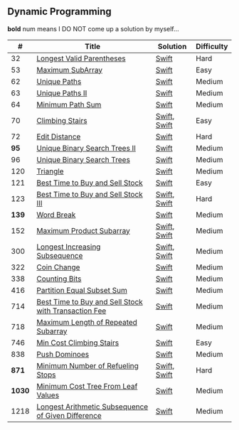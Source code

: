 ## Dynamic Programming

**bold** num means I DO NOT come up a solution by myself...

| # | Title | Solution | Difficulty |
|---| ----- | -------- | ---------- |
|32|[Longest Valid Parentheses](https://leetcode.com/problems/longest-valid-parentheses/) | [Swift](../algorithms/swift/longestValidParentheses/longestValidParentheses.swift)|Hard|
|53|[Maximum SubArray](https://leetcode.com/problems/maximum-subarray/) | [Swift](../algorithms/swift/maximumSubarray/maximumSubarray.swift)|Easy|
|62|[Unique Paths](https://leetcode.com/problems/unique-paths/) | [Swift](../algorithms/swift/uniquePaths/uniquePaths.swift)|Medium|
|63|[Unique Paths II](https://leetcode.com/problems/unique-paths-ii/) | [Swift](../algorithms/swift/uniquePaths-II/uniquePaths-II.swift)|Medium|
|64|[Minimum Path Sum](https://leetcode.com/problems/minimum-path-sum/) | [Swift](../algorithms/swift/minimumPathSum/minimumPathSum.swift)|Medium|
|70|[Climbing Stairs](https://leetcode.com/problems/climbing-stairs/) | [Swift](../algorithms/swift/climbingStairs/climbingStairs.swift), [Swift](./algorithms/swift/climbingStairs/climbingStairs-II.swift)|Easy|
|72|[Edit Distance](https://leetcode.com/problems/edit-distance/) | [Swift](../algorithms/swift/editDistance/editDistance.swift)|Hard|
|**95**|[Unique Binary Search Trees II](https://leetcode.com/problems/unique-binary-search-trees-ii/) | [Swift](../algorithms/swift/uniqueBinarySearchTrees-II/uniqueBinarySearchTrees-II.swift)| Medium |
|96|[Unique Binary Search Trees](https://leetcode.com/problems/unique-binary-search-trees/) | [Swift](../algorithms/swift/uniqueBinarySearchTrees/uniqueBinarySearchTrees.swift)| Medium |
|120|[Triangle](https://leetcode.com/problems/triangle/) | [Swift](../algorithms/swift/triangle/triangle.swift)|Medium|
|121|[Best Time to Buy and Sell Stock](https://leetcode.com/problems/best-time-to-buy-and-sell-stock/) | [Swift](../algorithms/swift/bestTimeToBuyAndSellStock/bestTimeToBuyAndSellStock.swift)|Easy|
|123|[Best Time to Buy and Sell Stock III](https://leetcode.com/problems/best-time-to-buy-and-sell-stock-iii/) | [Swift](../algorithms/swift/bestTimeToBuyAndSellStockIII/bestTimeToBuyAndSellStockIII.swift), [Swift](../algorithms/swift/bestTimeToBuyAndSellStockIII/bestTimeToBuyAndSellStockIII-DP.swift)|Hard|
|**139**|[Word Break](https://leetcode.com/problems/word-break/) | [Swift](./algorithms/swift/wordBreak/wordBreak.swift)|Medium|
|152|[Maximum Product Subarray](https://leetcode.com/problems/maximum-product-subarray/) | [Swift](../algorithms/swift/maximumProductSubArray/maximumProductSubArray.swift), [Swift](../algorithms/swift/maximumProductSubArray/maximumProductSubArray-II.swift)|Medium|
|300|[Longest Increasing Subsequence](https://leetcode.com/problems/longest-increasing-subsequence/) | [Swift](../algorithms/swift/longestIncreasingSubsequence/longestIncreasingSubsequence.swift), [Swift](../algorithms/swift/longestIncreasingSubsequence/longestIncreasingSubsequence-II.swift)| Medium |
|322|[Coin Change](https://leetcode.com/problems/coin-change/) | [Swift](../algorithms/swift/coinChange/coinChange.swift)|Medium|
|338|[Counting Bits](https://leetcode.com/problems/counting-bits/) | [Swift](../algorithms/swift/countingBits/countingBits.swift)|Medium|
|416|[Partition Equal Subset Sum](https://leetcode.com/problems/partition-equal-subset-sum/) | [Swift](../algorithms/swift/partitionEqualSubsetSum/partitionEqualSubsetSum.swift)| Medium |
|714|[Best Time to Buy and Sell Stock with Transaction Fee](https://leetcode.com/problems/best-time-to-buy-and-sell-stock-with-transaction-fee/) | [Swift](../algorithms/swift/bestTimeToBuyAndSellStockWithTransactionFee/bestTimeToBuyAndSellStockWithTransactionFee.swift)| Medium |
|718|[Maximum Length of Repeated Subarray](https://leetcode.com/problems/maximum-length-of-repeated-subarray/) | [Swift](../algorithms/swift/maximumLengthOfRepeatedSubarray/maximumLengthOfRepeatedSubarray.swift)|Medium|
|746|[Min Cost Climbing Stairs](https://leetcode.com/problems/min-cost-climbing-stairs/) | [Swift](../algorithms/swift/minCostClimbingStairs/minCostClimbingStairs.swift)|Easy|
|838|[Push Dominoes](https://leetcode.com/problems/push-dominoes/) | [Swift](../algorithms/swift/pushDominoes/pushDominoes.swift)|Medium|
|**871**|[Minimum Number of Refueling Stops](https://leetcode.com/problems/minimum-number-of-refueling-stops/) | [Swift](../algorithms/swift/minimumNumberOfRefuelingStops/minimumNumberOfRefuelingStops.swift), [Swift](../algorithms/swift/minimumNumberOfRefuelingStops/minimumNumberOfRefuelingStops-II.swift)|Hard|
|**1030**|[Minimum Cost Tree From Leaf Values](https://leetcode.com/problems/minimum-cost-tree-from-leaf-values/) | [Swift](../algorithms/swift/minimumCostTreeFromLeafValues/minimumCostTreeFromLeafValues.swift)|Medium|
|1218|[Longest Arithmetic Subsequence of Given Difference](https://leetcode.com/problems/longest-arithmetic-subsequence-of-given-difference/) | [Swift](../algorithms/swift/longestArithmeticSubsequenceOfGivenDifference/longestArithmeticSubsequenceOfGivenDifference.swift)| Medium |

